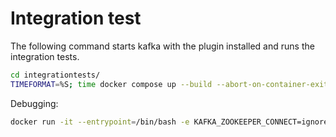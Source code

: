 # Integration test

The following command starts kafka with the plugin installed and runs the integration tests.

```bash
cd integrationtests/
TIMEFORMAT=%S; time docker compose up --build --abort-on-container-exit kafka-testclient
```

Debugging:

```bash
docker run -it --entrypoint=/bin/bash -e KAFKA_ZOOKEEPER_CONNECT=ignored -e KAFKA_BROKER_ID=ignored quay.io/strimzi/kafka:0.33.2-kafka-3.2.3
```